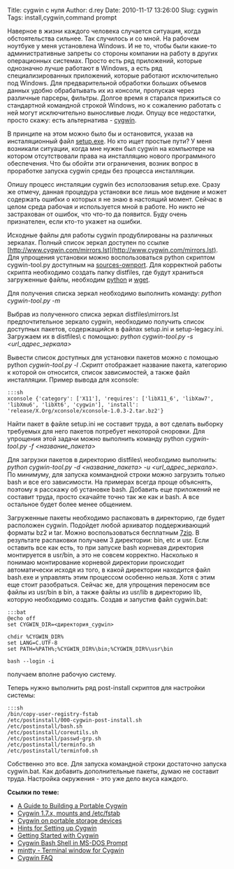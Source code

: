 Title: cygwin с нуля
Author: d.rey
Date: 2010-11-17 13:26:00
Slug: cygwin
Tags: install,cygwin,command prompt

Наверное в жизни каждого человека случается ситуация, когда обстоятельства сильнее. Так случилось и со мной. На рабочем ноутбуке у меня установлена Windows. И не то, чтобы были какие-то административные запреты со стороны компании на работу в других операционных системах. Просто есть ряд приложений, которые однозначно лучше работают в Windows, а есть ряд специализированных приложений, которые работают исключительно под Windows. Для предварительной обработки больших объемов данных удобно обрабатывать их из консоли, пропуская через различные парсеры, фильтры. Долгое время я старался прижиться со стандартной командной строкой Windows, но к сожалению работать с ней могут исключительно выносливые люди. Опущу все недостатки, просто скажу: есть альтернатива - [cygwin](http://cygwin.com/). 


В принципе на этом можно было бы и остановится, указав на инсталяционный файл [setup.exe](http://cygwin.com//setup.exe). Но кто ищет простые пути? У меня возникали ситуации, когда мне нужен был cygwin на компьютере на котором отсутствовали права на инсталляцию нового программного обеспечения. Что бы обойти эти ограничения, возник вопрос в проработке запуска cygwin среды без процесса инсталляции.

Опишу процесс инсталяции cygwin без исползования setup.exe. Сразу же отмечу, данная процедура установки все лишь мое видение и может содержать ошибки о которых я не знаю в настоящий момент. Сейчас в целом среда рабочая и используется мной в работе. Но никто не застрахован от ошибок, что что-то да появится. Буду очень признателен, если кто-то укажет на ошибки.

Исходные файлы для работы cygwin продублированы на различных зеркалах. Полный список зеркал доступен по ссылке [http://www.cygwin.com/mirrors.lst](http://www.cygwin.com/mirrors.lst). Для упрощения установки можно воспользоваться python скриптом cygwin-tool.py доступным на [sources-ownport](http://sources-ownport.googlecode.com/hg/cygwin/cygwin-tool.py). Для корректной работы скрипта необходимо создать папку distfiles, где будут храниться загруженные файлы, необходим [python](http://www.python.org/) и [wget](http://users.ugent.be/~bpuype/wget/).

Для получения списка зеркал необходимо выполнить команду: _python cygwin-tool.py -m_

Выбрав из полученного списка зеркал distfiles\mirrors.lst предпочтительное зеркало cygwin, необходимо получить список доступных пакетов, содержащийся в файлах setup.ini и setup-legacy.ini. Загружаем их в distfiles\ с помощью: _python cygwin-tool.py -s <url_адрес_зеркала>_

Вывести список доступных для установки пакетов можно с помощью python _cygwin-tool.py -l_ .Скрипт отображает название пакета, категорию к которой он относится, список зависимостей, а также файл инсталляции. Пример вывода для xconsole:

    :::sh
    xconsole {'category': ['X11'], 'requires': ['libX11_6', 'libXaw7', 'libXmu6', 'libXt6', 'cygwin'], 'install': 'release/X.Org/xconsole/xconsole-1.0.3-2.tar.bz2'}

Найти пакет в файле setup.ini не составит труда, а вот сделать выборку требуемых для него пакетов потребует некоторой сноровки. Для упрощения этой задачи можно выполнить команду python _cygwin-tool.py -f <название_пакета>_

Для загрузки пакетов в директорию distfiles\ необходимо выполнить: _python cygwin-tool.py -d <название_пакета> -u <url_адрес_зеркала>_. По минимуму, для запуска коммандной строки можно загрузить только bash и все его зависимости. На примерах всегда проще объяснять, поэтому я расскажу об установке bash. Добавить еще приложений не составит труда, просто скачайте точно так же как и bash. А все остальное будет более менее общением.

Загруженные пакеты необходимо распаковать в директорию, где будет расположен cygwin. Подойдет любой архиватор поддерживающий форматы bz2 и tar. Можно воспользоваться бесплатным [7zip](http://www.7-zip.org/). В результате распаковки получаем 3 директории: bin, etc и usr. Если оставить все как есть, то при запуске bash корневая директория монтируется в usr/bin, а это не совсем корректно. Насколько я понимаю монтирование корневой директории происходит автоматически исходя из того, в какой директории находится файл bash.exe и управлять этим процессом особенно нельзя. Хотя с этим еще стоит разобраться. Сейчас же, для упрощения переносим все файлы из usr/bin в bin, а также файлы из usr/lib в директорию lib, которую необходимо создать. Cоздав и запустив файл cygwin.bat:

    :::bat
    @echo off
    set CYGWIN_DIR=<директория_cygwin>
    
    chdir %CYGWIN_DIR%
    set LANG=C.UTF-8
    set PATH=%PATH%;%CYGWIN_DIR%\bin;%CYGWIN_DIR%\usr\bin
    
    bash --login -i

получаем вполне рабочую систему.

Теперь нужно выполнить ряд post-install скриптов для настройки системы: 

    :::sh
    /bin/copy-user-registry-fstab
    /etc/postinstall/000-cygwin-post-install.sh
    /etc/postinstall/bash.sh
    /etc/postinstall/coreutils.sh
    /etc/postinstall/passwd-grp.sh
    /etc/postinstall/terminfo.sh
    /etc/postinstall/terminfo0.sh

Собственно это все. Для запуска командной строки достаточно запуска cygwin.bat. Как добавить дополнительные пакеты, думаю не составит труда. Настройка окружения - это уже дело вкуса каждого.

**Ссылки по теме:**

- [A Guide to Building a Portable Cygwin](http://blogs.linux.ie/fuzzbucket/2008/02/23/cygwin/)
- [Cygwin 1.7.x, mounts and /etc/fstab](http://betweengo.com/2010/02/08/cygwin-1-7-x-mounts-and-etcfstab/)
- [Cygwin on portable storage devices](http://sites.google.com/site/devinsezer/Home/software/portable-cygwin)
- [Hints for Setting up Cygwin](http://www-cdf.fnal.gov/~cplager/cygwin.html)
- [Getting Started with Cygwin](http://www.jamiedigi.com/2009/06/getting-started-with-cygwin/)
- [Cygwin Bash Shell in MS-DOS Prompt](http://www.khngai.com/emacs/bash.php)
- [mintty - Terminal window for Cygwin](http://code.google.com/p/mintty/)
- [Cygwin FAQ](http://www.cygwin.com/faq/)

